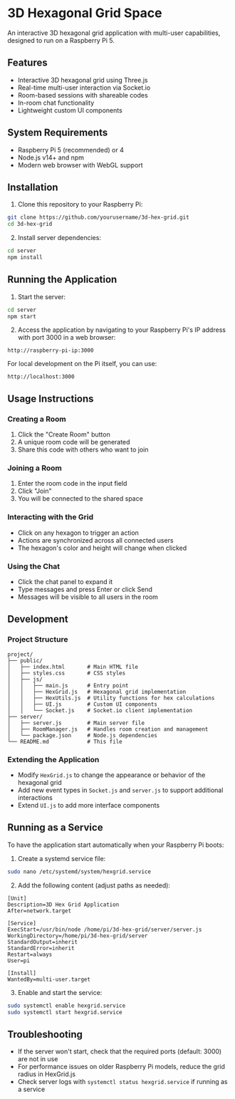 # 3D Hexagonal Grid Space

An interactive 3D hexagonal grid application with multi-user capabilities, designed to run on a Raspberry Pi 5.

## Features

- Interactive 3D hexagonal grid using Three.js
- Real-time multi-user interaction via Socket.io
- Room-based sessions with shareable codes
- In-room chat functionality
- Lightweight custom UI components

## System Requirements

- Raspberry Pi 5 (recommended) or 4
- Node.js v14+ and npm
- Modern web browser with WebGL support

## Installation

1. Clone this repository to your Raspberry Pi:

```bash
git clone https://github.com/yourusername/3d-hex-grid.git
cd 3d-hex-grid
```

2. Install server dependencies:

```bash
cd server
npm install
```

## Running the Application

1. Start the server:

```bash
cd server
npm start
```

2. Access the application by navigating to your Raspberry Pi's IP address with port 3000 in a web browser:

```
http://raspberry-pi-ip:3000
```

For local development on the Pi itself, you can use:

```
http://localhost:3000
```

## Usage Instructions

### Creating a Room

1. Click the "Create Room" button
2. A unique room code will be generated
3. Share this code with others who want to join

### Joining a Room

1. Enter the room code in the input field
2. Click "Join"
3. You will be connected to the shared space

### Interacting with the Grid

- Click on any hexagon to trigger an action
- Actions are synchronized across all connected users
- The hexagon's color and height will change when clicked

### Using the Chat

- Click the chat panel to expand it
- Type messages and press Enter or click Send
- Messages will be visible to all users in the room

## Development

### Project Structure

```
project/
├── public/
│   ├── index.html       # Main HTML file
│   ├── styles.css       # CSS styles
│   ├── js/
│   │   ├── main.js      # Entry point
│   │   ├── HexGrid.js   # Hexagonal grid implementation
│   │   ├── HexUtils.js  # Utility functions for hex calculations
│   │   ├── UI.js        # Custom UI components
│   │   └── Socket.js    # Socket.io client implementation
├── server/
│   ├── server.js        # Main server file
│   ├── RoomManager.js   # Handles room creation and management
│   └── package.json     # Node.js dependencies
└── README.md            # This file
```

### Extending the Application

- Modify `HexGrid.js` to change the appearance or behavior of the hexagonal grid
- Add new event types in `Socket.js` and `server.js` to support additional interactions
- Extend `UI.js` to add more interface components

## Running as a Service

To have the application start automatically when your Raspberry Pi boots:

1. Create a systemd service file:

```bash
sudo nano /etc/systemd/system/hexgrid.service
```

2. Add the following content (adjust paths as needed):

```
[Unit]
Description=3D Hex Grid Application
After=network.target

[Service]
ExecStart=/usr/bin/node /home/pi/3d-hex-grid/server/server.js
WorkingDirectory=/home/pi/3d-hex-grid/server
StandardOutput=inherit
StandardError=inherit
Restart=always
User=pi

[Install]
WantedBy=multi-user.target
```

3. Enable and start the service:

```bash
sudo systemctl enable hexgrid.service
sudo systemctl start hexgrid.service
```

## Troubleshooting

- If the server won't start, check that the required ports (default: 3000) are not in use
- For performance issues on older Raspberry Pi models, reduce the grid radius in HexGrid.js
- Check server logs with `systemctl status hexgrid.service` if running as a service